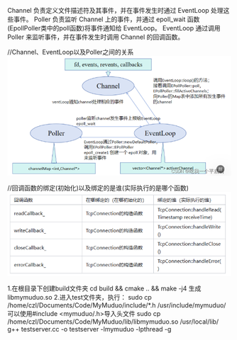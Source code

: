 Channel 负责定义文件描述符及其事件，并在事件发生时通过 EventLoop 处理这些事件。
Poller 负责监听 Channel 上的事件，并通过 epoll_wait 函数(EpollPoller类中的poll函数)将事件通知给 EventLoop。
EventLoop 通过调用 Poller 来监听事件，并在事件发生时调用 Channel 的回调函数。

//Channel、EventLoop以及Poller之间的关系
![alt text](image.png)

//回调函数的绑定(初始化)以及绑定的是谁(实际执行的是哪个函数)
![alt text](image-1.png)

1.在根目录下创建build文件夹  cd build && cmake .. && make -j4  生成libmymuduo.so
2.进入test文件夹，执行：
      sudo cp /home/czl/Documents/Code/MyMuduo/include/*.h /usr/include/mymuduo/        可以使用#include <mymuduo/.h>导入头文件
     sudo cp /home/czl/Documents/Code/MyMuduo/lib/libmymuduo.so /usr/local/lib/
     g++ testserver.cc -o testserver -lmymuduo -lpthread -g
